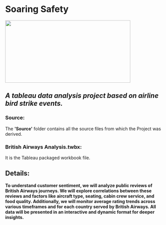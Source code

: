 # Soaring Safety
<img src="https://www.thiot-ingenierie.com/wp-content/uploads/2017/07/impact-avion-oiseau.jpg" width=400 height=200>  <br>
## *A tableau data analysis project based on airline bird strike events.* </br>

### Source:
The **'Source'** folder contains all the source files from which the Project was derived. <br>

### British Airways Analysis.twbx:
It is the Tableau packaged workbook file. <br>

## Details:
**To understand customer sentiment, we will analyze public reviews of British Airways journeys. We will explore correlations between these reviews and factors like aircraft type, seating, cabin crew service, and food quality. Additionally, we will monitor average rating trends across various timeframes and for each country served by British Airways. All data will be presented in an interactive and dynamic format for deeper insights.**
